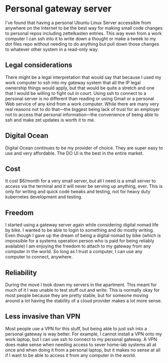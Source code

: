 # Personal gateway server

I've found that having a personal Ubuntu Linux Server accessible from anywhere on the Internet to be the best way for making small code changes to personal repos including zettelkasten entries. This way even from a work computer I can ssh into it to write down a thought or make a tweek to my dot files repo without needing to do anything but pull down those changes to whatever other system in a read-only way.

## Legal considerations

There might be a legal interpretation that would say that because I used my work computer to ssh into my gateway system that all the IP legal ownership things would apply, but that would be quite a stretch and one that I would be willing to fight out in court. Using ssh to connect to a personal server is no different than reading or using Gmail or a personal Web service of any kind from a work computer. While there are many very real reasons not to do that—the biggest being lack of trust for an employer not to access that personal information—the convenience of being able to ssh and make zet updates is worth it to me.

## Digital Ocean

Digital Ocean continues to be my provider of choice. They are super easy to use and very affordable. The DO UI is the best in the entire market.

## Cost

It cost $6/month for a very small server, but all I need is a small server to access via the terminal and it will never be serving up anything, ever. This is only for writing and quick code tweaks and testing, not for heavy duty kubernetes development and testing.

## Freedom

I started using a gateway server again while considering digital nomad life by bike. I wanted to be able to login to something and do mostly writing. Even though I gave up the dream of being a digital nomad by bike (which is impossible for a systems operation person who is paid for being reliably available) I am enjoying the freedom to attach to my gateway from any computer in the world. So long as I trust a computer, I can use any computer to connect, anywhere.

## Reliability

During the move I took down my servers in the apartment. This meant for much of it I was unable to test stuff out and write. This is normally okay for most people because they are pretty stable, but for someone moving around a lot having the stability of a cloud provider makes a lot more sense.

## Less invasive than VPN

Most people use a VPN for this stuff, but being able to just ssh into a personal gateway is way better. For example, I cannot install a VPN onto my work laptop, but I can use ssh to connect to my personal gateway. A VPN does make sense when needing access to sever home-lab systems all at once and when doing it from a personal laptop, but it makes no sense at all if I want to be able to access it from any computer in the world.
